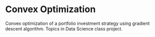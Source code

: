 # Convex Optimization
Convex optimization of a portfolio investment strategy using gradient descent algorithm. Topics in Data Science class project.
